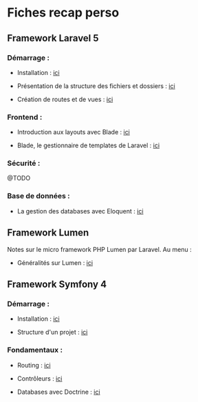 # Fiches recap perso

## Framework Laravel 5

### Démarrage :

* Installation : [ici](docs/laravel/installation.md)

* Présentation de la structure des fichiers et dossiers : [ici](docs/laravel/structure-fichiers-dossiers.md)

* Création de routes et de vues : [ici](docs/laravel/routes-vues.md)

### Frontend :

* Introduction aux layouts avec Blade : [ici](docs/laravel/short-layouts-blade-header-footer.md)

* Blade, le gestionnaire de templates de Laravel : [ici](docs/laravel/blade.md)

### Sécurité :

@TODO

### Base de données :

* La gestion des databases avec Eloquent : [ici](docs/laravel/database.md)

## Framework Lumen

Notes sur le micro framework PHP Lumen par Laravel. Au menu :

* Généralités sur Lumen : [ici](docs/lumen/presentation-lumen.md)

## Framework Symfony 4

### Démarrage :

* Installation : [ici](docs/symfony/installation.md)

* Structure d'un projet : [ici](docs/symfony/installation.md)

### Fondamentaux :

* Routing : [ici](docs/symfony/installation.md)

* Contrôleurs : [ici](docs/symfony/installation.md)

* Databases avec Doctrine : [ici](docs/symfony/database-orm-doctrine.md)